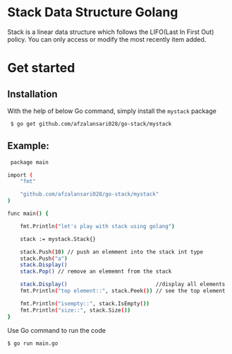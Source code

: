 **Stack Data Structure Golang**
====================================
Stack is a linear data structure which follows the LIFO(Last In First Out) policy. You can only access or modify the most recently item added.

**Get started**
===================
## Installation

With the help of below Go command, simply install the `mystack` package
```bash
 $ go get github.com/afzalansari028/go-stack/mystack
```
## Example:
```bash
 package main

import (
	"fmt"

	"github.com/afzalansari028/go-stack/mystack"
)

func main() {

	fmt.Println("let's play with stack using golang")

	stack := mystack.Stack{}

	stack.Push(10) // push an elemment into the stack int type
	stack.Push("a")
	stack.Display()
	stack.Pop() // remove an elememnt from the stack

	stack.Display()                            //display all elements
	fmt.Println("top element::", stack.Peek()) // see the top element

	fmt.Println("isempty::", stack.IsEmpty())
	fmt.Println("size::", stack.Size())
}

```
 Use Go command to run the code
```bash
$ go run main.go
```


